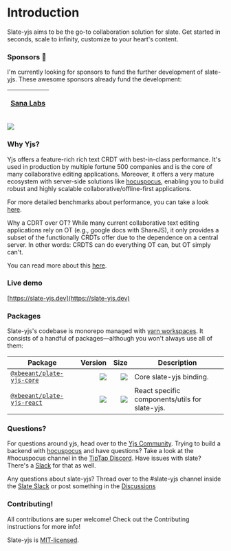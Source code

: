 # Introduction

Slate-yjs aims to be the go-to collaboration solution for slate. Get started in seconds, scale to infinity, customize to your heart's content.

### Sponsors 💖

I'm currently looking for sponsors to fund the further development of slate-yjs. These awesome sponsors already fund the development:

| <p><a href="https://www.sanalabs.com"><img src="https://github.com/sanalabs.png?size=100" alt=""><br><strong>Sana Labs</strong></a></p> |
| :-------------------------------------------------------------------------------------------------------------------------------------: |

[![](https://camo.githubusercontent.com/501c67be44d78593bc449dd38a1d043321b8550a1ceeebf8d4f0e70aa47f4eea/68747470733a2f2f696d672e736869656c64732e696f2f62616467652f4f70656e253230436f6c6c6563746976652d4265636f6d652532306125323073706f6e736f722d627269676874677265656e)](https://opencollective.com/y-collective/projects/slate-yjs)

### Why Yjs?

Yjs offers a feature-rich rich text CRDT with best-in-class performance. It's used in production by multiple fortune 500 companies and is the core of many collaborative editing applications. Moreover, it offers a very mature ecosystem with server-side solutions like [hocuspocus](https://www.hocuspocus.dev), enabling you to build robust and highly scalable collaborative/offline-first applications.

For more detailed benchmarks about performance, you can take a look [here](https://github.com/dmonad/crdt-benchmarks).

Why a CDRT over OT? While many current collaborative text editing applications rely on OT (e.g., google docs with ShareJS), it only provides a subset of the functionally CRDTs offer due to the dependence on a central server. In other words: CRDTS can do everything OT can, but OT simply can't.

You can read more about this [here](https://josephg.com/blog/crdts-are-the-future/).

### Live demo

[https://slate-yjs.dev](https://slate-yjs.dev)

### Packages

Slate-yjs's codebase is monorepo managed with [yarn workspaces](https://yarnpkg.com/features/workspaces). It consists of a handful of packages—although you won't always use all of them:

| **Package**                          |                                                                                                                                                                                                                                                                                          **Version** |                                                                                                                                                                                                                                                                                                                                                               **Size** | **Description**                                |
| ------------------------------------ | ---------------------------------------------------------------------------------------------------------------------------------------------------------------------------------------------------------------------------------------------------------------------------------------------------: | ---------------------------------------------------------------------------------------------------------------------------------------------------------------------------------------------------------------------------------------------------------------------------------------------------------------------------------------------------------------------: | ---------------------------------------------- |
| [`@xbeeant/plate-yjs-core`](packages/core)   |    [![](https://camo.githubusercontent.com/c02ceb9fbf735262f6c1aa46c9c6a8982265e3925f33de740ca4ebe403ac2540/68747470733a2f2f696d672e736869656c64732e696f2f6e706d2f762f40736c6174652d796a732f636f72653f6d61784167653d33363030266c6162656c3d26636f6c6f72423d303037656336)](packages/core/package.json) |    [![](https://camo.githubusercontent.com/f3d2feb78961e188feecf80fc3bccf3e8b31bf0245e13bd88566e84379726733/687474703a2f2f696d672e626164676573697a652e696f2f68747470733a2f2f756e706b672e636f6d2f40736c6174652d796a732f636f72652f646973742f696e6465782e636a733f636f6d7072657373696f6e3d677a6970266c6162656c3d253230)](https://unpkg.com/@xbeeant/plate-yjs-core/dist/index.cjs) | Core slate-yjs binding.                        |
| [`@xbeeant/plate-yjs-react`](packages/react) | [![](https://camo.githubusercontent.com/88287092270a668af18928b54240827bd300367a9c58586cbe916a7367915886/68747470733a2f2f696d672e736869656c64732e696f2f6e706d2f762f40736c6174652d796a732f72656163743f6d61784167653d33363030266c6162656c3d26636f6c6f72423d303037656336)](packages/react/package.json) | [![](https://camo.githubusercontent.com/fc4a3f9e445ec3ea2842a89ddf6d18c0e27cdc1db1552ca8a26d20238227e1f2/687474703a2f2f696d672e626164676573697a652e696f2f68747470733a2f2f756e706b672e636f6d2f40736c6174652d796a732f72656163742f646973742f696e6465782e636a733f636f6d7072657373696f6e3d677a6970266c6162656c3d253230)](https://unpkg.com/@xbeeant/plate-yjs-react/dist/index.cjs) | React specific components/utils for slate-yjs. |

### Questions?

For questions around yjs, head over to the [Yjs Community](https://discuss.yjs.dev). Trying to build a backend with [hocuspocus](https://www.hocuspocus.dev) and have questions? Take a look at the #hocuspocus channel in the [TipTap Discord](https://discord.com/invite/WtJ49jGshW). Have issues with slate? There's a [Slack](https://slate-slack.herokuapp.com) for that as well.

Any questions about slate-yjs? Thread over to the #slate-yjs channel inside the [Slate Slack](https://slate-slack.herokuapp.com) or post something in the [Discussions](https://github.com/BitPhinix/slate-yjs/discussions)

### Contributing!

All contributions are super welcome! Check out the Contributing instructions for more info!

Slate-yjs is [MIT-licensed](https://github.com/Bitphinix/slate-yjs/blob/main/LICENSE.md).

